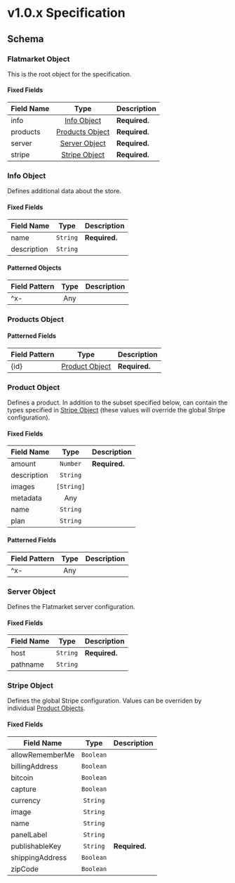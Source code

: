 # v1.0.x Specification

## Schema

### Flatmarket Object

This is the root object for the specification.

#### Fixed Fields

Field Name | Type | Description
---|:---:|---
info | [Info Object](#info-object) | **Required.**
products | [Products Object](#products-object) | **Required.**
server | [Server Object](#server-object) | **Required.**
stripe | [Stripe Object](#stripe-object) | **Required.**

### Info Object

Defines additional data about the store.

#### Fixed Fields

Field Name | Type | Description
---|:---:|---
name | `String` | **Required.**
description | `String` |

#### Patterned Objects

Field Pattern | Type | Description
---|:---:|---
^x- | Any |

### Products Object

#### Patterned Fields

Field Pattern | Type | Description
---|:---:|---
{id} | [Product Object](#product-object) | **Required.**

### Product Object

Defines a product. In addition to the subset specified below, can contain the types specified in [Stripe Object](#stripe-object) (these values will override the global Stripe configuration).

#### Fixed Fields

Field Name | Type | Description
---|:---:|---
amount | `Number` | **Required.**
description | `String` |
images | `[String]` |
metadata | Any |
name | `String` |
plan | `String` |

#### Patterned Fields

Field Pattern | Type | Description
---|:---:|---
^x- | Any |

### Server Object

Defines the Flatmarket server configuration.

#### Fixed Fields

Field Name | Type | Description
---|:---:|---
host | `String` | **Required.**
pathname | `String` |

### Stripe Object

Defines the global Stripe configuration. Values can be overriden by individual [Product Objects](#product-object).

#### Fixed Fields

Field Name | Type | Description
---|:---:|---
allowRememberMe | `Boolean` |
billingAddress | `Boolean` |
bitcoin | `Boolean` |
capture | `Boolean` |
currency | `String` |
image | `String` |
name | `String` |
panelLabel | `String` |
publishableKey | `String` | **Required.**
shippingAddress | `Boolean` |
zipCode | `Boolean` |
